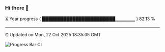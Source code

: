 ### Hi there 👋

⏳ Year progress { ████████████████████████▁▁▁▁▁▁ } 82.13 %

---

⏰ Updated on Mon, 27 Oct 2025 18:35:05 GMT

![Progress Bar CI](https://github.com/ZhaoGui/ZhaoGui/workflows/Progress%20Bar%20CI/badge.svg)
